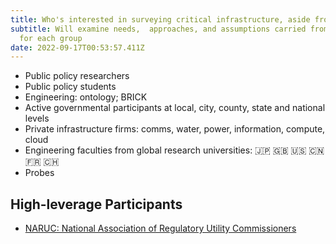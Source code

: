 ```yaml
---
title: Who's interested in surveying critical infrastructure, aside from DOD and DHS?
subtitle: Will examine needs,  approaches, and assumptions carried from the past
  for each group
date: 2022-09-17T00:53:57.411Z
---
```

* Public policy researchers
* Public policy students
* Engineering: ontology; BRICK
* Active governmental participants at local, city, county, state and national levels
* Private infrastructure firms: comms, water, power, information, compute, cloud
* Engineering faculties from global research universities: 🇯🇵 🇬🇧 🇺🇸 🇨🇳 🇫🇷 🇨🇭 
* Probes

## High-leverage Participants

* [NARUC: National Association of Regulatory Utility Commissioners](https://www.naruc.org/)